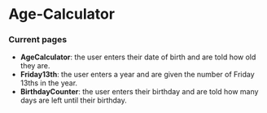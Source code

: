 # Age-Calculator

### Current pages

- **AgeCalculator**: the user enters their date of birth and are told how old they are.
- **Friday13th**: the user enters a year and are given the number of Friday 13ths in the year.
- **BirthdayCounter**: the user enters their birthday and are told how many days are left until their birthday.
